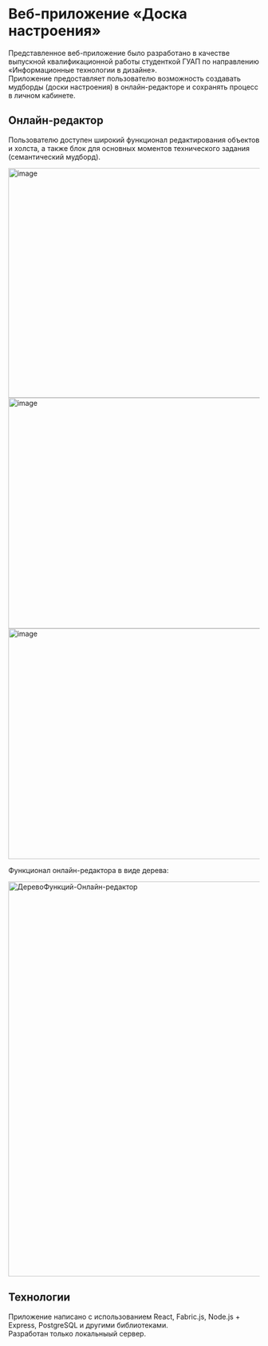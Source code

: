 # Веб-приложение «Доска настроения»
Представленное веб-приложение было разработано в качестве выпускной квалификационной работы студенткой ГУАП по направлению «Информационные технологии в дизайне».  
Приложение предоставляет пользователю возможность создавать мудборды (доски настроения) в онлайн-редакторе и сохранять процесс в личном кабинете.
## Онлайн-редактор
Пользователю доступен широкий функционал редактирования объектов и холста, а также блок для основных моментов технического задания (семантический мудборд).
  
<img width="973" height="460" alt="image" src="https://github.com/user-attachments/assets/fefb3596-9340-47bd-83ea-675a46705934" /> <space><space>
<img width="974" height="462" alt="image" src="https://github.com/user-attachments/assets/45c04113-31cf-47fc-be15-81cd64ed1efc" /><space><space>
<img width="974" height="462" alt="image" src="https://github.com/user-attachments/assets/c2c141f1-4cfd-4eff-805e-8a614da67434" /><space><space>

Функционал онлайн-редактора в виде дерева:

<img width="1254" height="791" alt="ДеревоФункций-Онлайн-редактор" src="https://github.com/user-attachments/assets/b5c0c2ba-d98b-475d-a718-5d3f8aa635c2" />

## Технологии
Приложение написано с использованием React, Fabric.js, Node.js + Express, PostgreSQL и другими библиотеками.  
Разработан только локальныый сервер.
